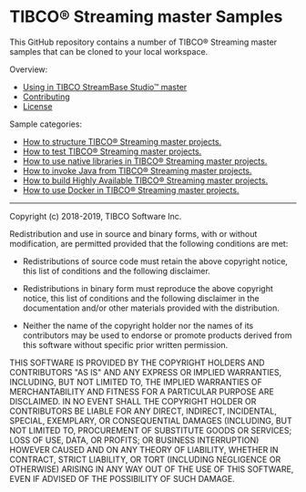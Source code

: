# TIBCO&reg; Streaming master Samples

This GitHub repository contains a number of TIBCO&reg; Streaming master samples that can be cloned to your local workspace.

Overview:

* [Using in TIBCO StreamBase Studio&trade; master](docs/studio.md)
* [Contributing](docs/contributing.md)
* [License](docs/LICENSE)

Sample categories:

* [How to structure TIBCO&reg; Streaming master projects.](structure)
* [How to test TIBCO&reg; Streaming master projects.](testing)
* [How to use native libraries in TIBCO&reg; Streaming master projects.](nativelibrary)
* [How to invoke Java from TIBCO&reg; Streaming master projects.](java)
* [How to build Highly Available TIBCO&reg; Streaming master projects.](highavailability)
* [How to use Docker in TIBCO&reg; Streaming master projects.](docker)

---
Copyright (c) 2018-2019, TIBCO Software Inc.

Redistribution and use in source and binary forms, with or without
modification, are permitted provided that the following conditions are met:

* Redistributions of source code must retain the above copyright notice, this
  list of conditions and the following disclaimer.

* Redistributions in binary form must reproduce the above copyright notice,
  this list of conditions and the following disclaimer in the documentation
  and/or other materials provided with the distribution.

* Neither the name of the copyright holder nor the names of its
  contributors may be used to endorse or promote products derived from
  this software without specific prior written permission.

THIS SOFTWARE IS PROVIDED BY THE COPYRIGHT HOLDERS AND CONTRIBUTORS "AS IS"
AND ANY EXPRESS OR IMPLIED WARRANTIES, INCLUDING, BUT NOT LIMITED TO, THE
IMPLIED WARRANTIES OF MERCHANTABILITY AND FITNESS FOR A PARTICULAR PURPOSE ARE
DISCLAIMED. IN NO EVENT SHALL THE COPYRIGHT HOLDER OR CONTRIBUTORS BE LIABLE
FOR ANY DIRECT, INDIRECT, INCIDENTAL, SPECIAL, EXEMPLARY, OR CONSEQUENTIAL
DAMAGES (INCLUDING, BUT NOT LIMITED TO, PROCUREMENT OF SUBSTITUTE GOODS OR
SERVICES; LOSS OF USE, DATA, OR PROFITS; OR BUSINESS INTERRUPTION) HOWEVER
CAUSED AND ON ANY THEORY OF LIABILITY, WHETHER IN CONTRACT, STRICT LIABILITY,
OR TORT (INCLUDING NEGLIGENCE OR OTHERWISE) ARISING IN ANY WAY OUT OF THE USE
OF THIS SOFTWARE, EVEN IF ADVISED OF THE POSSIBILITY OF SUCH DAMAGE.
